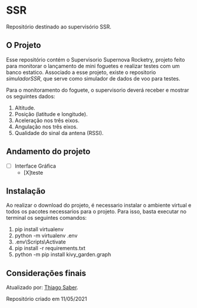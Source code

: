 # SSR
 Repositório destinado ao supervisório SSR.

## O Projeto
Esse repositório contém o Supervisorio Supernova Rocketry, projeto feito para monitorar o lançamento de mini foguetes e realizar testes com um banco estatico. Associado a esse projeto, existe o repositorio *simuladorSSR*, que serve como simulador de dados de voo para testes. 

Para o monitoramento do foguete, o supervisorio deverá receber e mostrar os seguintes dados:

1. Altitude.
2. Posição (latitude e longitude).
2. Aceleração nos três eixos.
3. Angulação nos três eixos.
4. Qualidade do sinal da antena (RSSI).

## Andamento do projeto
- [ ] Interface Gráfica
    - [X]teste

## Instalação
Ao realizar o download do projeto, é necessario instalar o ambiente virtual e todos os pacotes necessarios para o projeto. Para isso, basta executar no terminal os seguintes comandos:

1. pip install virtualenv
2. python -m virtualenv .env
3. .env\Scripts\Activate
4. pip install -r requirements.txt
5. python -m pip install kivy_garden.graph

## Considerações finais
Atualizado por: [Thiago Saber](https://github.com/ThiiD).

Repositório criado em 11/05/2021
